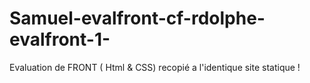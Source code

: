 # Samuel-evalfront-cf-rdolphe-evalfront-1-
Evaluation de FRONT ( Html &amp; CSS)
recopié a l'identique site statique !
